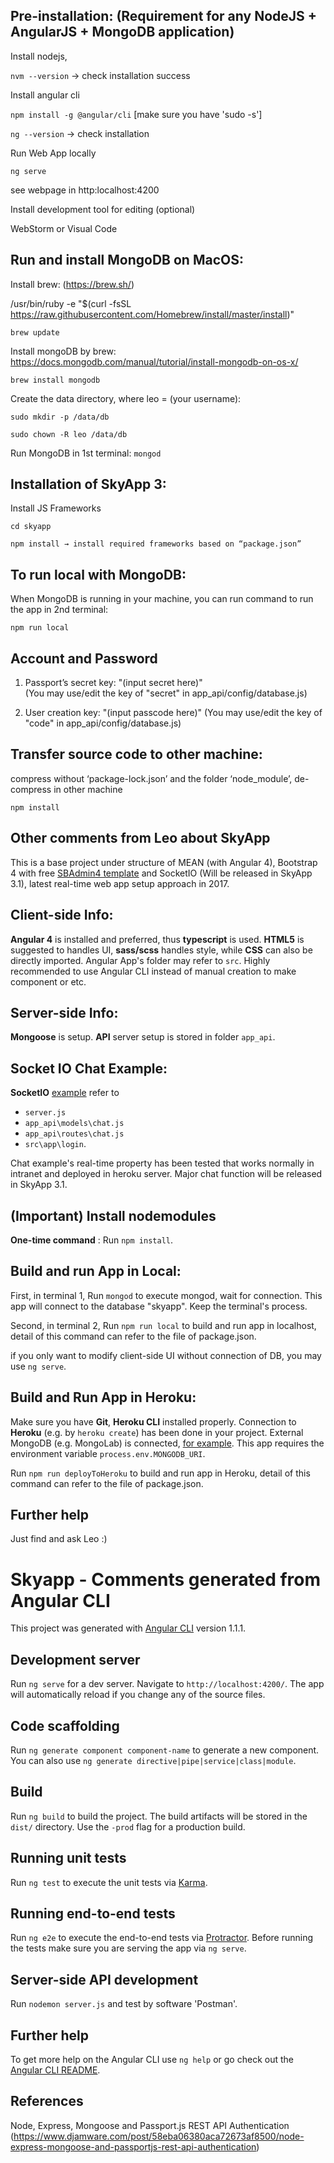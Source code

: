## Pre-installation: (Requirement for any NodeJS + AngularJS + MongoDB application)

Install nodejs,

`nvm --version` → check installation success

Install angular cli

`npm install -g @angular/cli` [make sure you have 'sudo -s']

`ng --version` → check installation

Run Web App locally

`ng serve`

see webpage in http:localhost:4200

Install development tool for editing (optional)

WebStorm or Visual Code

## Run and install MongoDB on MacOS:

Install brew: (https://brew.sh/)

/usr/bin/ruby -e "$(curl -fsSL https://raw.githubusercontent.com/Homebrew/install/master/install)"

`brew update`

Install mongoDB by brew: https://docs.mongodb.com/manual/tutorial/install-mongodb-on-os-x/

`brew install mongodb`

Create the data directory, where leo = (your username):

`sudo mkdir -p /data/db`

`sudo chown -R leo /data/db`

Run MongoDB in 1st terminal:
`mongod`

## Installation of SkyApp 3:
Install JS Frameworks

`cd skyapp`

`npm install → install required frameworks based on “package.json”`

## To run local with MongoDB:
When MongoDB is running in your machine, you can run command to run the app in 2nd terminal:

`npm run local`

## Account and Password
1) Passport’s secret key: "(input secret here)"         
(You may use/edit the key of "secret" in app_api/config/database.js)

2) User creation key: "(input passcode here)"
(You may use/edit the key of "code" in app_api/config/database.js)

## Transfer source code to other machine:
compress without ‘package-lock.json’ and the folder ‘node_module’, de-compress in other machine

`npm install`

## Other comments from Leo about SkyApp

This is a base project under structure of MEAN (with Angular 4), Bootstrap 4 with free [SBAdmin4 template](https://github.com/start-angular/SB-Admin-BS4-Angular-4) and SocketIO (Will be released in SkyApp 3.1), latest real-time web app setup approach in 2017. 

## Client-side Info:

**Angular 4** is installed and preferred, thus **typescript** is used. **HTML5** is suggested to handles UI, **sass/scss** handles style, while **CSS** can also be directly imported. Angular App's folder may refer to `src`. Highly recommended to use Angular CLI instead of manual creation to make component or etc.    

## Server-side Info:

**Mongoose** is setup. **API** server setup is stored in folder `app_api`.  

## Socket IO Chat Example:

**SocketIO** [example](https://www.djamware.com/post/58e0d15280aca75cdc948e4e/building-chat-application-using-mean-stack-angular-4-and-socketio) refer to 
* `server.js`
* `app_api\models\chat.js`
* `app_api\routes\chat.js`
* `src\app\login`.  

Chat example's real-time property has been tested that works normally in intranet and deployed in heroku server. Major chat function will be released in SkyApp 3.1.

## (Important) Install nodemodules

**One-time command** : Run `npm install`.

## Build and run App in Local:

First, in terminal 1, Run `mongod` to execute mongod, wait for connection. This app will connect to the database "skyapp". Keep the terminal's process.

Second, in terminal 2, Run `npm run local` to build and run app in localhost, detail of this command can refer to the file of package.json.  

if you only want to modify client-side UI without connection of DB, you may use `ng serve`. 

## Build and Run App in Heroku:

Make sure you have **Git**, **Heroku CLI** installed properly. Connection to **Heroku** (e.g. by `heroku create`) has been done in your project. External MongoDB (e.g. MongoLab) is connected, [for example](https://devcenter.heroku.com/articles/mongolab). This app requires the environment variable `process.env.MONGODB_URI`. 

Run `npm run deployToHeroku` to build and run app in Heroku, detail of this command can refer to the file of package.json. 

## Further help

Just find and ask Leo :)

# Skyapp - Comments generated from Angular CLI

This project was generated with [Angular CLI](https://github.com/angular/angular-cli) version 1.1.1.

## Development server

Run `ng serve` for a dev server. Navigate to `http://localhost:4200/`. The app will automatically reload if you change any of the source files.

## Code scaffolding

Run `ng generate component component-name` to generate a new component. You can also use `ng generate directive|pipe|service|class|module`.

## Build

Run `ng build` to build the project. The build artifacts will be stored in the `dist/` directory. Use the `-prod` flag for a production build.

## Running unit tests

Run `ng test` to execute the unit tests via [Karma](https://karma-runner.github.io).

## Running end-to-end tests

Run `ng e2e` to execute the end-to-end tests via [Protractor](http://www.protractortest.org/).
Before running the tests make sure you are serving the app via `ng serve`.

## Server-side API development
Run `nodemon server.js` and test by software 'Postman'. 

## Further help
To get more help on the Angular CLI use `ng help` or go check out the [Angular CLI README](https://github.com/angular/angular-cli/blob/master/README.md).

## References
Node, Express, Mongoose and Passport.js REST API Authentication (https://www.djamware.com/post/58eba06380aca72673af8500/node-express-mongoose-and-passportjs-rest-api-authentication)
